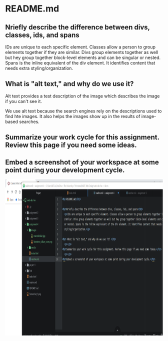 <h1>README.md</h1>

<h2>Nriefly describe the difference between divs, classes, ids, and spans</h2>
  <p>IDs are unique to each specific element. Classes allow a person to group elements together if they are similar. Divs group elements together as well but hey group together block-level elements and can be singular or nested. Spans is the inline equivalent of the div element. It identifies content that needs extra styling/organization.</p>

<h2> What is "alt text," and why do we use it? </h2>
  <p>Alt text provides a test description of the image which describes the image if you can't see it. </p>
  <p>We use alt text because the search engines rely on the descriptions used to find hte images. It also helps the images show up in the results of image-based searches. </p>
<h2>Summarize your work cycle for this assignment. Review this page if you need some ideas.</h2>
  <p></p>
<h2>Embed a screenshot of your workspace at some point during your development cycle.</h2>
  <img src="./images/workspace_screenshot.png" alt="An image of my workspace during this project" width="1000" height="500"/>
